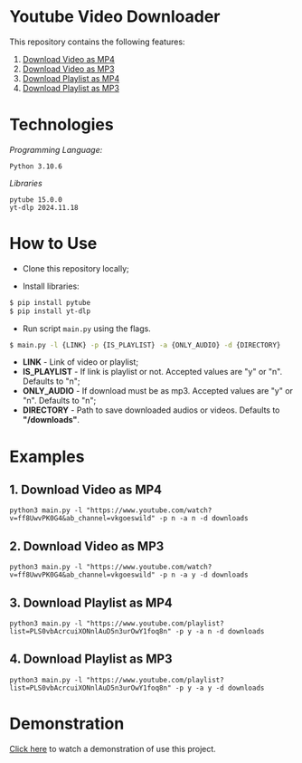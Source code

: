 # Youtube Video Downloader

This repository contains the following features:

1. [Download Video as MP4](#vmp4)
2. [Download Video as MP3](#vmp3)
3. [Download Playlist as MP4](#pmp4)
4. [Download Playlist as MP3](#pmp3)

# Technologies

*Programming Language:*

```
Python 3.10.6
```

*Libraries*

```
pytube 15.0.0
yt-dlp 2024.11.18
```

# How to Use
- Clone this repository locally;

- Install libraries:

```bash
$ pip install pytube
$ pip install yt-dlp
```

- Run script ```main.py``` using the flags.

```bash
$ main.py -l {LINK} -p {IS_PLAYLIST} -a {ONLY_AUDIO} -d {DIRECTORY}
```

- **LINK** - Link of video or playlist;
- **IS_PLAYLIST** - If link is playlist or not. Accepted values are "y" or "n". Defaults to "n";
- **ONLY_AUDIO** - If download must be as mp3. Accepted values are "y" or "n". Defaults to "n";
- **DIRECTORY** - Path to save downloaded audios or videos. Defaults to **"/downloads"**.

# Examples

<div id="vmp4"/>

## 1. Download Video as MP4
```
python3 main.py -l "https://www.youtube.com/watch?v=ff8UwvPK0G4&ab_channel=vkgoeswild" -p n -a n -d downloads
```

<div id='vmp3'/>

## 2. Download Video as MP3
```
python3 main.py -l "https://www.youtube.com/watch?v=ff8UwvPK0G4&ab_channel=vkgoeswild" -p n -a y -d downloads
```
<div id='pmp4'/>

## 3. Download Playlist as MP4
```
python3 main.py -l "https://www.youtube.com/playlist?list=PLS0vbAcrcuiXONnlAuD5n3urOwY1foq8n" -p y -a n -d downloads
```
<div id='pmp3'/>

## 4. Download Playlist as MP3
```
python3 main.py -l "https://www.youtube.com/playlist?list=PLS0vbAcrcuiXONnlAuD5n3urOwY1foq8n" -p y -a y -d downloads
```

# Demonstration

<a href="https://www.youtube.com/watch?v=lzCn83Mq9os&ab_channel=FilipeGomes">Click here</a> to watch a demonstration of use this project.